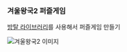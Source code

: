 
### 겨울왕국2 퍼즐게임

[방탈 라이브러리](https://cafe.naver.com/bangtal?iframe_url=/MyCafeIntro.nhn%3Fclubid=29980462)를 사용해서 퍼즐게임 만들기


![겨울왕국2 이미지](https://ifh.cc/g/hXccfX.jpg)
